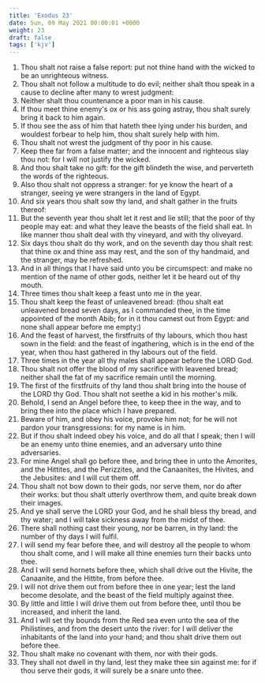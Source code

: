 ```yaml
---
title: 'Exodus 23'
date: Sun, 09 May 2021 00:00:01 +0000
weight: 23
draft: false
tags: ['kjv'] 
---
```


1. Thou shalt not raise a false report: put not thine hand with the wicked to be an unrighteous witness.
2. Thou shalt not follow a multitude to do evil; neither shalt thou speak in a cause to decline after many to wrest judgment:
3. Neither shalt thou countenance a poor man in his cause.
4. If thou meet thine enemy's ox or his ass going astray, thou shalt surely bring it back to him again.
5. If thou see the ass of him that hateth thee lying under his burden, and wouldest forbear to help him, thou shalt surely help with him.
6. Thou shalt not wrest the judgment of thy poor in his cause.
7. Keep thee far from a false matter; and the innocent and righteous slay thou not: for I will not justify the wicked.
8. And thou shalt take no gift: for the gift blindeth the wise, and perverteth the words of the righteous.
9. Also thou shalt not oppress a stranger: for ye know the heart of a stranger, seeing ye were strangers in the land of Egypt.
10. And six years thou shalt sow thy land, and shalt gather in the fruits thereof:
11. But the seventh year thou shalt let it rest and lie still; that the poor of thy people may eat: and what they leave the beasts of the field shall eat. In like manner thou shalt deal with thy vineyard, and with thy oliveyard.
12. Six days thou shalt do thy work, and on the seventh day thou shalt rest: that thine ox and thine ass may rest, and the son of thy handmaid, and the stranger, may be refreshed.
13. And in all things that I have said unto you be circumspect: and make no mention of the name of other gods, neither let it be heard out of thy mouth.
14. Three times thou shalt keep a feast unto me in the year.
15. Thou shalt keep the feast of unleavened bread: (thou shalt eat unleavened bread seven days, as I commanded thee, in the time appointed of the month Abib; for in it thou camest out from Egypt: and none shall appear before me empty:)
16. And the feast of harvest, the firstfruits of thy labours, which thou hast sown in the field: and the feast of ingathering, which is in the end of the year, when thou hast gathered in thy labours out of the field.
17. Three times in the year all thy males shall appear before the LORD God.
18. Thou shalt not offer the blood of my sacrifice with leavened bread; neither shall the fat of my sacrifice remain until the morning.
19. The first of the firstfruits of thy land thou shalt bring into the house of the LORD thy God. Thou shalt not seethe a kid in his mother's milk.
20. Behold, I send an Angel before thee, to keep thee in the way, and to bring thee into the place which I have prepared.
21. Beware of him, and obey his voice, provoke him not; for he will not pardon your transgressions: for my name is in him.
22. But if thou shalt indeed obey his voice, and do all that I speak; then I will be an enemy unto thine enemies, and an adversary unto thine adversaries.
23. For mine Angel shall go before thee, and bring thee in unto the Amorites, and the Hittites, and the Perizzites, and the Canaanites, the Hivites, and the Jebusites: and I will cut them off.
24. Thou shalt not bow down to their gods, nor serve them, nor do after their works: but thou shalt utterly overthrow them, and quite break down their images.
25. And ye shall serve the LORD your God, and he shall bless thy bread, and thy water; and I will take sickness away from the midst of thee.
26. There shall nothing cast their young, nor be barren, in thy land: the number of thy days I will fulfil.
27. I will send my fear before thee, and will destroy all the people to whom thou shalt come, and I will make all thine enemies turn their backs unto thee.
28. And I will send hornets before thee, which shall drive out the Hivite, the Canaanite, and the Hittite, from before thee.
29. I will not drive them out from before thee in one year; lest the land become desolate, and the beast of the field multiply against thee.
30. By little and little I will drive them out from before thee, until thou be increased, and inherit the land.
31. And I will set thy bounds from the Red sea even unto the sea of the Philistines, and from the desert unto the river: for I will deliver the inhabitants of the land into your hand; and thou shalt drive them out before thee.
32. Thou shalt make no covenant with them, nor with their gods.
33. They shall not dwell in thy land, lest they make thee sin against me: for if thou serve their gods, it will surely be a snare unto thee.
